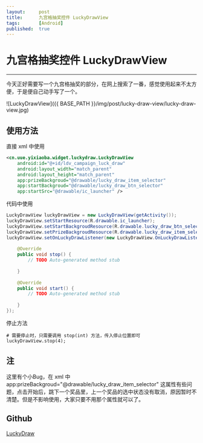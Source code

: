 ```yaml
---
layout:		post
title:		九宫格抽奖控件 LuckyDrawView
tags:		[Android]
published:	true
---
```

# 九宫格抽奖控件 LuckyDrawView
---

今天正好需要写一个九宫格抽奖的部分，在网上搜索了一番，感觉使用起来不太方便，于是便自己动手写了一个。

![LuckyDrawView]({{ BASE_PATH }}/img/post/lucky-draw-view/lucky-draw-view.jpg)

<!--break-->

## 使用方法

直接 xml 中使用

```xml
<cn.uue.yixiaoba.widget.luckydraw.LuckyDrawView
    android:id="@+id/ldv_campaign_luck_draw"
    android:layout_width="match_parent"
    android:layout_height="match_parent"
    app:prizeBackgroud="@drawable/lucky_draw_item_selector"
    app:startBackgroud="@drawable/lucky_draw_btn_selector"
    app:startSrc="@drawable/ic_launcher" />
```

代码中使用

```java
LuckyDrawView luckyDrawView = new LuckyDrawView(getActivity());
luckyDrawView.setStartResource(R.drawable.ic_launcher);
luckyDrawView.setStartBackgroudResource(R.drawable.lucky_draw_btn_selector);
luckyDrawView.setPrizeBackgroudResource(R.drawable.lucky_draw_item_selector);
luckyDrawView.setOnLuckyDrawListener(new LuckyDrawView.OnLuckyDrawListener() {
	
	@Override
	public void stop() {
		// TODO Auto-generated method stub
		
	}
	
	@Override
	public void start() {
		// TODO Auto-generated method stub
		
	}
});
```

停止方法

```
# 需要停止时，只需要调用 stop(int) 方法，传入停止位置即可
luckyDrawView.stop(4);
```


## 注
这里有个小Bug，在 xml 中 app:prizeBackgroud="@drawable/lucky_draw_item_selector" 这属性有些问题，点击开始后，跳下一个奖品里，上一个奖品的选中状态没有取消，原因暂时不清楚。但是不影响使用，大家只要不用那个属性就可以了。

## Github
[LuckyDraw](https://github.com/iQuick/LuckyDraw)